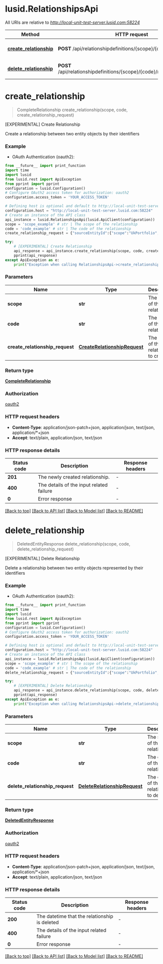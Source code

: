# lusid.RelationshipsApi

All URIs are relative to *http://local-unit-test-server.lusid.com:58224*

Method | HTTP request | Description
------------- | ------------- | -------------
[**create_relationship**](RelationshipsApi.md#create_relationship) | **POST** /api/relationshipdefinitions/{scope}/{code}/relationships | [EXPERIMENTAL] Create Relationship
[**delete_relationship**](RelationshipsApi.md#delete_relationship) | **POST** /api/relationshipdefinitions/{scope}/{code}/relationships/$delete | [EXPERIMENTAL] Delete Relationship


# **create_relationship**
> CompleteRelationship create_relationship(scope, code, create_relationship_request)

[EXPERIMENTAL] Create Relationship

Create a relationship between two entity objects by their identifiers

### Example

* OAuth Authentication (oauth2):
```python
from __future__ import print_function
import time
import lusid
from lusid.rest import ApiException
from pprint import pprint
configuration = lusid.Configuration()
# Configure OAuth2 access token for authorization: oauth2
configuration.access_token = 'YOUR_ACCESS_TOKEN'

# Defining host is optional and default to http://local-unit-test-server.lusid.com:58224
configuration.host = "http://local-unit-test-server.lusid.com:58224"
# Create an instance of the API class
api_instance = lusid.RelationshipsApi(lusid.ApiClient(configuration))
scope = 'scope_example' # str | The scope of the relationship
code = 'code_example' # str | The code of the relationship
create_relationship_request = {"sourceEntityId":{"scope":"UkPortfolio","code":"PortfolioId-148176"},"targetEntityId":{"idTypeScope":"HrSystem1","idTypeCode":"InternalId","code":"XY10001111"}} # CreateRelationshipRequest | The details of the relationship to create.

try:
    # [EXPERIMENTAL] Create Relationship
    api_response = api_instance.create_relationship(scope, code, create_relationship_request)
    pprint(api_response)
except ApiException as e:
    print("Exception when calling RelationshipsApi->create_relationship: %s\n" % e)
```

### Parameters

Name | Type | Description  | Notes
------------- | ------------- | ------------- | -------------
 **scope** | **str**| The scope of the relationship | 
 **code** | **str**| The code of the relationship | 
 **create_relationship_request** | [**CreateRelationshipRequest**](CreateRelationshipRequest.md)| The details of the relationship to create. | 

### Return type

[**CompleteRelationship**](CompleteRelationship.md)

### Authorization

[oauth2](../README.md#oauth2)

### HTTP request headers

 - **Content-Type**: application/json-patch+json, application/json, text/json, application/*+json
 - **Accept**: text/plain, application/json, text/json

### HTTP response details
| Status code | Description | Response headers |
|-------------|-------------|------------------|
**201** | The newly created relationship. |  -  |
**400** | The details of the input related failure |  -  |
**0** | Error response |  -  |

[[Back to top]](#) [[Back to API list]](../README.md#documentation-for-api-endpoints) [[Back to Model list]](../README.md#documentation-for-models) [[Back to README]](../README.md)

# **delete_relationship**
> DeletedEntityResponse delete_relationship(scope, code, delete_relationship_request)

[EXPERIMENTAL] Delete Relationship

Delete a relationship between two entity objects represented by their identifiers

### Example

* OAuth Authentication (oauth2):
```python
from __future__ import print_function
import time
import lusid
from lusid.rest import ApiException
from pprint import pprint
configuration = lusid.Configuration()
# Configure OAuth2 access token for authorization: oauth2
configuration.access_token = 'YOUR_ACCESS_TOKEN'

# Defining host is optional and default to http://local-unit-test-server.lusid.com:58224
configuration.host = "http://local-unit-test-server.lusid.com:58224"
# Create an instance of the API class
api_instance = lusid.RelationshipsApi(lusid.ApiClient(configuration))
scope = 'scope_example' # str | The scope of the relationship
code = 'code_example' # str | The code of the relationship
delete_relationship_request = {"sourceEntityId":{"scope":"UkPortfolio","code":"PortfolioId-148176"},"targetEntityId":{"idTypeScope":"HrSystem1","idTypeCode":"InternalId","code":"XY10001111"},"effectiveFrom":"2019-01-10T00:00:00.0000000+00:00"} # DeleteRelationshipRequest | The details of the relationship to delete.

try:
    # [EXPERIMENTAL] Delete Relationship
    api_response = api_instance.delete_relationship(scope, code, delete_relationship_request)
    pprint(api_response)
except ApiException as e:
    print("Exception when calling RelationshipsApi->delete_relationship: %s\n" % e)
```

### Parameters

Name | Type | Description  | Notes
------------- | ------------- | ------------- | -------------
 **scope** | **str**| The scope of the relationship | 
 **code** | **str**| The code of the relationship | 
 **delete_relationship_request** | [**DeleteRelationshipRequest**](DeleteRelationshipRequest.md)| The details of the relationship to delete. | 

### Return type

[**DeletedEntityResponse**](DeletedEntityResponse.md)

### Authorization

[oauth2](../README.md#oauth2)

### HTTP request headers

 - **Content-Type**: application/json-patch+json, application/json, text/json, application/*+json
 - **Accept**: text/plain, application/json, text/json

### HTTP response details
| Status code | Description | Response headers |
|-------------|-------------|------------------|
**200** | The datetime that the relationship is deleted |  -  |
**400** | The details of the input related failure |  -  |
**0** | Error response |  -  |

[[Back to top]](#) [[Back to API list]](../README.md#documentation-for-api-endpoints) [[Back to Model list]](../README.md#documentation-for-models) [[Back to README]](../README.md)

